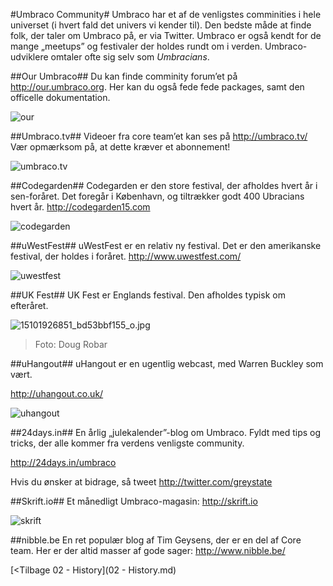 #Umbraco Community#
Umbraco har et af de venligstes comminities i hele universet (i hvert fald det univers vi kender til).
Den bedste måde at finde folk, der taler om Umbraco på, er via Twitter. Umbraco er også kendt for de mange „meetups” og festivaler der holdes rundt om i verden.
Umbraco-udviklere omtaler ofte sig selv som *Umbracians*.

##Our Umbraco##
Du kan finde comminity forum’et på http://our.umbraco.org.
Her kan du også fede fede packages, samt den officelle dokumentation.

![our](assets/our.png)

##Umbraco.tv##
Videoer fra core team’et kan ses på http://umbraco.tv/
Vær opmærksom på, at dette kræver et abonnement!

![umbraco.tv](assets/umbtv.png)

##Codegarden##
Codegarden er den store festival, der afholdes hvert år i sen-foråret. Det foregår i København, og tiltrækker godt 400 Ubracians hvert år. http://codegarden15.com

![codegarden](assets/codegarden.png)

##uWestFest##
uWestFest er en relativ ny festival. Det er den amerikanske festival, der holdes i foråret. 
http://www.uwestfest.com/

![uwestfest](assets/uwestfest.png)

##UK Fest##
UK Fest er Englands festival. Den afholdes typisk om efteråret.

![15101926851_bd53bbf155_o.jpg](assets/15101926851_bd53bbf155_o.jpg)
>Foto: Doug Robar

##uHangout##
uHangout er en ugentlig webcast, med Warren Buckley som vært.

http://uhangout.co.uk/

![uhangout](assets/uhangout.png)

##24days.in##
En årlig „julekalender”-blog om Umbraco. Fyldt med tips og tricks, der alle kommer fra verdens venligste community.

http://24days.in/umbraco

Hvis du ønsker at bidrage, så tweet http://twitter.com/greystate

##Skrift.io##
Et månedligt Umbraco-magasin: http://skrift.io 

![skrift](assets/skrift.png)

##nibble.be
En ret populær blog af Tim Geysens, der er en del af Core team.
Her er der altid masser af gode sager: http://www.nibble.be/

[<Tilbage 02 - History](02 - History.md)